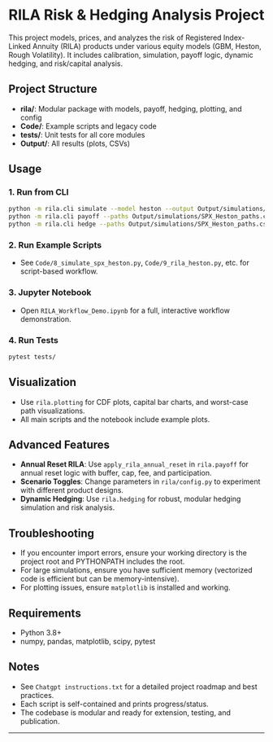 # RILA Risk & Hedging Analysis Project

This project models, prices, and analyzes the risk of Registered Index-Linked Annuity (RILA) products under various equity models (GBM, Heston, Rough Volatility). It includes calibration, simulation, payoff logic, dynamic hedging, and risk/capital analysis.

## Project Structure

- **rila/**: Modular package with models, payoff, hedging, plotting, and config
- **Code/**: Example scripts and legacy code
- **tests/**: Unit tests for all core modules
- **Output/**: All results (plots, CSVs)

## Usage

### 1. Run from CLI

```bash
python -m rila.cli simulate --model heston --output Output/simulations/SPX_Heston_paths.csv
python -m rila.cli payoff --paths Output/simulations/SPX_Heston_paths.csv --output Output/heston_final_accounts.csv
python -m rila.cli hedge --paths Output/simulations/SPX_Heston_paths.csv --output Output/heston_hedge_pnl.csv
```

### 2. Run Example Scripts

- See `Code/8_simulate_spx_heston.py`, `Code/9_rila_heston.py`, etc. for script-based workflow.

### 3. Jupyter Notebook

- Open `RILA_Workflow_Demo.ipynb` for a full, interactive workflow demonstration.

### 4. Run Tests

```bash
pytest tests/
```

## Visualization

- Use `rila.plotting` for CDF plots, capital bar charts, and worst-case path visualizations.
- All main scripts and the notebook include example plots.

## Advanced Features

- **Annual Reset RILA**: Use `apply_rila_annual_reset` in `rila.payoff` for annual reset logic with buffer, cap, fee, and participation.
- **Scenario Toggles**: Change parameters in `rila/config.py` to experiment with different product designs.
- **Dynamic Hedging**: Use `rila.hedging` for robust, modular hedging simulation and risk analysis.

## Troubleshooting

- If you encounter import errors, ensure your working directory is the project root and PYTHONPATH includes the root.
- For large simulations, ensure you have sufficient memory (vectorized code is efficient but can be memory-intensive).
- For plotting issues, ensure `matplotlib` is installed and working.

## Requirements
- Python 3.8+
- numpy, pandas, matplotlib, scipy, pytest

## Notes
- See `Chatgpt instructions.txt` for a detailed project roadmap and best practices.
- Each script is self-contained and prints progress/status.
- The codebase is modular and ready for extension, testing, and publication.

---